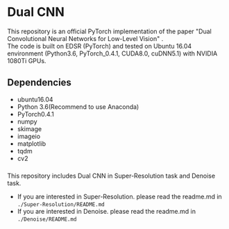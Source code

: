 # Dual CNN

This repository is an official PyTorch implementation of the paper "Dual Convolutional Neural Networks for Low-Level Vision" .  
The code is built on EDSR (PyTorch) and tested on Ubuntu 16.04 environment (Python3.6, PyTorch_0.4.1, CUDA8.0, cuDNN5.1) with NVIDIA 1080Ti GPUs.


## Dependencies
* ubuntu16.04
* Python 3.6(Recommend to use Anaconda)
* PyTorch0.4.1
* numpy
* skimage
* imageio
* matplotlib
* tqdm
* cv2 

### 
This repository includes Dual CNN in Super-Resolution task and Denoise task.   
  * If you are interested in Super-Resolution. please read the readme.md in ``./Super-Resolution/README.md``  
  * If you are interested in Denoise. please read the readme.md in ``./Denoise/README.md``